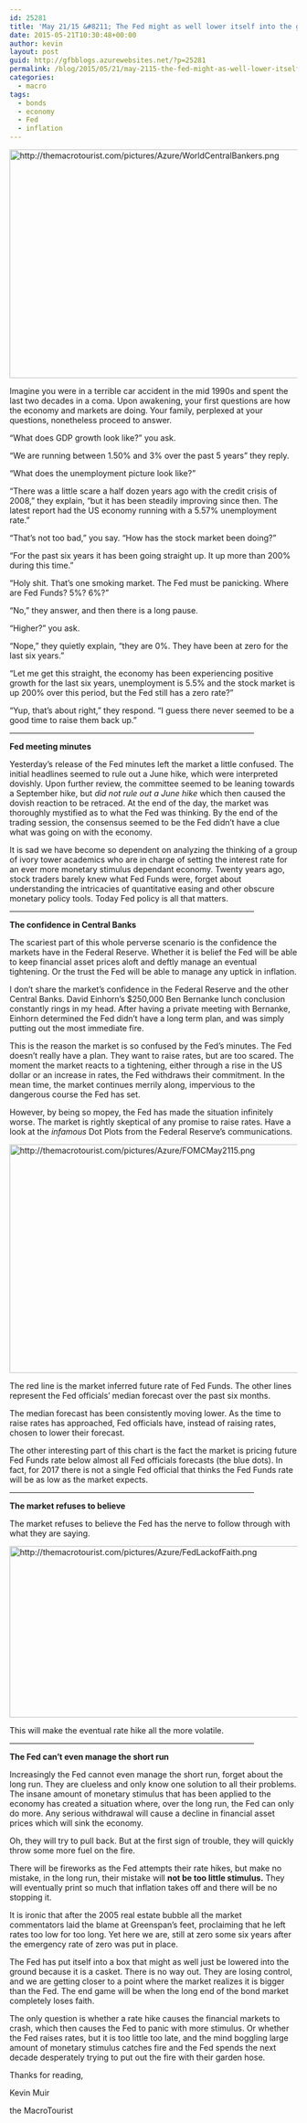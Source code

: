 ```yaml
---
id: 25281
title: 'May 21/15 &#8211; The Fed might as well lower itself into the ground'
date: 2015-05-21T10:30:48+00:00
author: kevin
layout: post
guid: http://gfbblogs.azurewebsites.net/?p=25281
permalink: /blog/2015/05/21/may-2115-the-fed-might-as-well-lower-itself-into-the-ground/
categories:
  - macro
tags:
  - bonds
  - economy
  - Fed
  - inflation
---
```


  <img src="http://themacrotourist.com/pictures/Azure/WorldCentralBankers.png" style="margin:30px atuo;display:block;" alt="http://themacrotourist.com/pictures/Azure/WorldCentralBankers.png" width="600" height="400">

Imagine you were in a terrible car accident in the mid 1990s and spent the last two decades in a coma. Upon awakening, your first questions are how the economy and markets are doing. Your family, perplexed at your questions, nonetheless proceed to answer.

&#8220;What does GDP growth look like?&#8221; you ask.

&#8220;We are running between 1.50% and 3% over the past 5 years&#8221; they reply.

&#8220;What does the unemployment picture look like?&#8221;

&#8220;There was a little scare a half dozen years ago with the credit crisis of 2008,&#8221; they explain, &#8220;but it has been steadily improving since then. The latest report had the US economy running with a 5.57% unemployment rate.&#8221;

&#8220;That&#8217;s not too bad,&#8221; you say. &#8220;How has the stock market been doing?&#8221;

&#8220;For the past six years it has been going straight up. It up more than 200% during this time.&#8221; 

&#8220;Holy shit. That&#8217;s one smoking market. The Fed must be panicking. Where are Fed Funds? 5%? 6%?&#8221; 

&#8220;No,&#8221; they answer, and then there is a long pause. 

&#8220;Higher?&#8221; you ask.

&#8220;Nope,&#8221; they quietly explain, &#8220;they are 0%. They have been at zero for the last six years.&#8221; 

&#8220;Let me get this straight, the economy has been experiencing positive growth for the last six years, unemployment is 5.5% and the stock market is up 200% over this period, but the Fed still has a zero rate?&#8221;

&#8220;Yup, that&#8217;s about right,&#8221; they respond. &#8220;I guess there never seemed to be a good time to raise them back up.&#8221;

<hr size="3" width="85%" />

**Fed meeting minutes**

Yesterday&#8217;s release of the Fed minutes left the market a little confused. The initial headlines seemed to rule out a June hike, which were interpreted dovishly. Upon further review, the committee seemed to be leaning towards a September hike, but _did not rule out a June hike_ which then caused the dovish reaction to be retraced. At the end of the day, the market was thoroughly mystified as to what the Fed was thinking. By the end of the trading session, the consensus seemed to be the Fed didn&#8217;t have a clue what was going on with the economy.

It is sad we have become so dependent on analyzing the thinking of a group of ivory tower academics who are in charge of setting the interest rate for an ever more monetary stimulus dependant economy. Twenty years ago, stock traders barely knew what Fed Funds were, forget about understanding the intricacies of quantitative easing and other obscure monetary policy tools. Today Fed policy is all that matters. 

<hr size="3" width="85%" />

**The confidence in Central Banks**

The scariest part of this whole perverse scenario is the confidence the markets have in the Federal Reserve. Whether it is belief the Fed will be able to keep financial asset prices aloft and deftly manage an eventual tightening. Or the trust the Fed will be able to manage any uptick in inflation. 

I don&#8217;t share the market&#8217;s confidence in the Federal Reserve and the other Central Banks. David Einhorn&#8217;s $250,000 Ben Bernanke lunch conclusion constantly rings in my head. After having a private meeting with Bernanke, Einhorn determined the Fed didn&#8217;t have a long term plan, and was simply putting out the most immediate fire. 

This is the reason the market is so confused by the Fed&#8217;s minutes. The Fed doesn&#8217;t really have a plan. They want to raise rates, but are too scared. The moment the market reacts to a tightening, either through a rise in the US dollar or an increase in rates, the Fed withdraws their commitment. In the mean time, the market continues merrily along, impervious to the dangerous course the Fed has set.

However, by being so mopey, the Fed has made the situation infinitely worse. The market is rightly skeptical of any promise to raise rates. Have a look at the _infamous_ Dot Plots from the Federal Reserve&#8217;s communications.


  <img src="http://themacrotourist.com/pictures/Azure/FOMCMay2115.png" style="margin:30px atuo;display:block;" alt="http://themacrotourist.com/pictures/Azure/FOMCMay2115.png" width="600" height="400">

The red line is the market inferred future rate of Fed Funds. The other lines represent the Fed officials&#8217; median forecast over the past six months. 

The median forecast has been consistently moving lower. As the time to raise rates has approached, Fed officials have, instead of raising rates, chosen to lower their forecast. 

The other interesting part of this chart is the fact the market is pricing future Fed Funds rate below almost all Fed officials forecasts (the blue dots). In fact, for 2017 there is not a single Fed official that thinks the Fed Funds rate will be as low as the market expects.

<hr size="3" width="85%" />

**The market refuses to believe**

The market refuses to believe the Fed has the nerve to follow through with what they are saying. 


  <img src="http://themacrotourist.com/pictures/Azure/FedLackofFaith.png" style="margin:30px atuo;display:block;" alt="http://themacrotourist.com/pictures/Azure/FedLackofFaith.png" width="600" height="300">

This will make the eventual rate hike all the more volatile. 

<hr size="3" width="85%" />

**The Fed can&#8217;t even manage the short run**

Increasingly the Fed cannot even manage the short run, forget about the long run. They are clueless and only know one solution to all their problems. The insane amount of monetary stimulus that has been applied to the economy has created a situation where, over the long run, the Fed can only do more. Any serious withdrawal will cause a decline in financial asset prices which will sink the economy. 

Oh, they will try to pull back. But at the first sign of trouble, they will quickly throw some more fuel on the fire. 

There will be fireworks as the Fed attempts their rate hikes, but make no mistake, in the long run, their mistake will **not be too little stimulus.** They will eventually print so much that inflation takes off and there will be no stopping it. 

It is ironic that after the 2005 real estate bubble all the market commentators laid the blame at Greenspan&#8217;s feet, proclaiming that he left rates too low for too long. Yet here we are, still at zero some six years after the emergency rate of zero was put in place. 

The Fed has put itself into a box that might as well just be lowered into the ground because it is a casket. There is no way out. They are losing control, and we are getting closer to a point where the market realizes it is bigger than the Fed. The end game will be when the long end of the bond market completely loses faith. 

The only question is whether a rate hike causes the financial markets to crash, which then causes the Fed to panic with more stimulus. Or whether the Fed raises rates, but it is too little too late, and the mind boggling large amount of monetary stimulus catches fire and the Fed spends the next decade desperately trying to put out the fire with their garden hose.

Thanks for reading,
  
Kevin Muir
  
the MacroTourist
